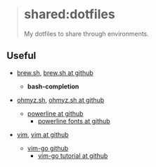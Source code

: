 > # shared:dotfiles
>
> My dotfiles to share through environments.

## Useful

- [brew.sh](http://brew.sh), [brew.sh at github](https://github.com/Homebrew/brew)
  - **bash-completion**

- [ohmyz.sh](http://ohmyz.sh), [ohmyz.sh at github](https://github.com/robbyrussell/oh-my-zsh)
  - [powerline at github](https://github.com/powerline/powerline)
    - [powerline fonts at github](https://github.com/powerline/fonts)

- [vim](http://www.vim.org), [vim at github](https://github.com/vim/vim)
  - [vim-go github](https://github.com/fatih/vim-go)
    - [vim-go tutorial at github](https://github.com/fatih/vim-go-tutorial)
